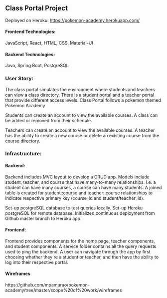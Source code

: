 <h2>Class Portal Project</h2>

Deployed on Heroku: https://pokemon-academy.herokuapp.com/

<h4>Frontend Technologies:</h4> JavaScript, React, HTML, CSS, Material-UI<br>
<h4>Backend Technologies:</h4> Java, Spring Boot, PostgreSQL<br>

<h3>User Story:</h3>
<p>The class portal simulates the environment where students and teachers can view a class directory. There is a student portal and a teacher portal that provide different access levels. Class Portal follows a pokemon themed Pokemon Academy</p>
<p>Students can create an account to view the available courses. A class can be added or removed from their schedule.</p>
<p>Teachers can create an account to view the available courses. A teacher has the ability to create a new course or delete an existing course from the course directory.</p>


<h3>Infrastructure:</h3>
<h4>Backend:</h4>
<p>Backend includes MVC layout to develop a CRUD app. Models include student, teacher, and course that have many-to-many relationships. I.e. a student can have many courses, a course can have many students. A joined table is created for student::course and teacher::course relationships to indicate respective primary key (course_id and student/teacher_id).</p>

<p>Set-up postgreSQL database to test queries locally. Set-up Heroku postgreSQL for remote database.
Initialized continuous deployment from Github master branch to Heroku app.</p>

<h4>Frontend:</h4>
<p>Frontend provides components for the home page, teacher components, and student components. A service folder contains all the query requests used to ping the backend. A user can navigate through the app by first choosing whether they're a student or teacher, and then have the ability to log into their respective portal.</p>

<h4>Wireframes</h4>
https://github.com/mpamurao/pokemon-academy/tree/master/scope%20of%20work/wireframes
